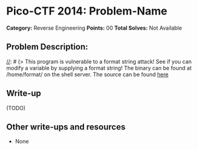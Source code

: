 # Pico-CTF 2014: Problem-Name

**Category:** Reverse Engineering
**Points:** 00
**Total Solves:** Not Available
## Problem Description:

[//]: # (> This program is vulnerable to a format string attack! See if you can modify a variable by supplying a format string! The binary can be found at /home/format/ on the shell server. The source can be found [here](format.c\).)

## Write-up
[//]: # (> Your write up goes here.)
(TODO)

## Other write-ups and resources

* None
